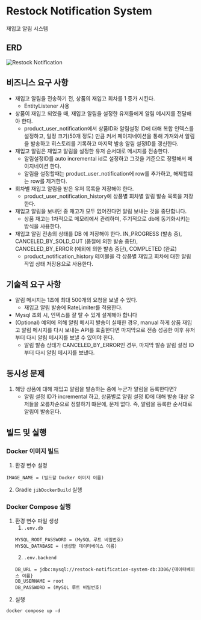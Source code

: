 # Restock Notification System
재입고 알림 시스템

## ERD
![Restock Notification](https://github.com/user-attachments/assets/d0e44d6c-f99e-492d-9115-94db55ea0f83)


## 비즈니스 요구 사항

- 재입고 알림을 전송하기 전, 상품의 재입고 회차를 1 증가 시킨다.
   - EntityListener 사용
- 상품이 재입고 되었을 때, 재입고 알림을 설정한 유저들에게 알림 메시지를 전달해야 한다.
   - product_user_notification에서 상품ID와 알림설정 ID에 대해 복합 인덱스를 설정하고, 일정 크기(50개 정도) 만큼 커서 페이지네이션을 통해 가져와서 알림을 발송하고 히스토리를 기록하고 마지막 발송 알림 설정ID를 갱신한다.
- 재입고 알림은 재입고 알림을 설정한 유저 순서대로 메시지를 전송한다.
   - 알림설정ID를 auto incremental id로  설정하고 그것을 기준으로 정렬해서 페이지네이션 한다.
   - 알림을 설정할때는 product_user_notification에 row를 추가하고, 해제할떄는 row를 제거한다.
- 회차별 재입고 알림을 받은 유저 목록을 저장해야 한다.
   - product_user_notification_history에 상품별 회차별 알림 발송 목록을 저장한다.
- 재입고 알림을 보내던 중 재고가 모두 없어진다면 알림 보내는 것을 중단합니다.
   - 상품 재고는 1차적으로 메모리에서 관리하며, 주기적으로 db에 동기화시키는 방식을 사용한다.
- 재입고 알림 전송의 상태를 DB 에 저장해야 한다. IN_PROGRESS (발송 중), CANCELED_BY_SOLD_OUT (품절에 의한 발송 중단), CANCELED_BY_ERROR (예외에 의한 발송 중단), COMPLETED (완료)
   - product_notification_history 테이블을 각 상품별 재입고 회차에 대한 알림 작업 상태 저장용으로 사용한다.

## 기술적 요구 사항

- 알림 메시지는 1초에 최대 500개의 요청을 보낼 수 있다.
   - 재입고 알림 발송에 RateLimiter를 적용한다.
- Mysql 조회 시, 인덱스를 잘 탈 수 있게 설계해야 합니다
- (Optional) 예외에 의해 알림 메시지 발송이 실패한 경우, manual 하게 상품 재입고 알림 메시지를 다시 보내는 API를 호출한다면 마지막으로 전송 성공한 이후 유저부터 다시 알림 메시지를 보낼 수 있어야 한다.
   - 알림 발송 상태가 CANCELED_BY_ERROR인 경우, 마지막 발송 알림 설정 ID부터 다시 알림 메시지를 보낸다.


## 동시성 문제

1. 해당 상품에 대해 재입고 알림을 발송하는 중에 누군가 알림을 등록한다면?
   - 알림 설정 ID가 incremental 하고, 상품별로 알림 설정 ID에 대해 발송 대상 유저들을 오름차순으로 정렬하기 떄문에, 문제 없다.  즉, 알림을 등록한 순서대로 알림이 발송된다.


## 빌드 및 실행

### Docker 이미지 빌드
1. 환경 변수 설정
```
IMAGE_NAME = (빌드할 Docker 이미지 이름)
```
2. Gradle `jibDockerBuild` 실행

### Docker Compose 실행
1. 환경 변수 파일 생성
   1. `.env.db`
    ```
    MYSQL_ROOT_PASSWORD = (MySQL 루트 비밀번호)
    MYSQL_DATABASE = (생성할 데이터베이스 이름)
    ```
   2. `.env.backend`
    ```
    DB_URL = jdbc:mysql://restock-notification-system-db:3306/{데이터베이스 이름}
    DB_USERNAME = root
    DB_PASSWORD = (MySQL 루트 비밀번호)
    ```
2. 실행
```
docker compose up -d
```

